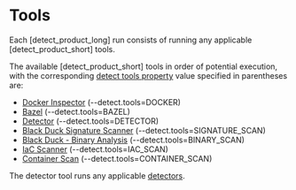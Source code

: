 # Tools

Each [detect_product_long] run consists of running any applicable [detect_product_short] tools.

The available [detect_product_short] tools in order of potential execution, with the corresponding [detect tools property](../properties/configuration/paths.md#detect-tools-included)
value specified in parentheses are:

* [Docker Inspector](../packagemgrs/docker/intro.md) (--detect.tools=DOCKER)
* [Bazel](../packagemgrs/bazel.md) (--detect.tools=BAZEL)
* [Detector](../components/detectors.dita) (--detect.tools=DETECTOR)
* [Black Duck Signature Scanner](../runningdetect/basics/runningwithblackduck.md) (--detect.tools=SIGNATURE_SCAN)
* [Black Duck - Binary Analysis](../runningdetect/basics/runningwithblackduck.md) (--detect.tools=BINARY_SCAN)
* [IaC Scanner](../runningdetect/basics/runningwithblackduck.md) (--detect.tools=IAC_SCAN)
* [Container Scan](../runningdetect/containerscanning.md) (--detect.tools=CONTAINER_SCAN)

The detector tool runs any applicable [detectors](../components/detectors.dita).
